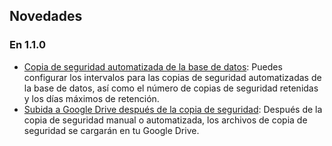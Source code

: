 ## Novedades

### En 1.1.0
* [Copia de seguridad automatizada de la base de datos](https://youtube.com/shorts/dWePWDncx0k): Puedes configurar los intervalos para las copias de seguridad automatizadas de la base de datos, así como el número de copias de seguridad retenidas y los días máximos de retención.
* [Subida a Google Drive después de la copia de seguridad](https://youtu.be/hOJdtKElLuw): Después de la copia de seguridad manual o automatizada, los archivos de copia de seguridad se cargarán en tu Google Drive.
